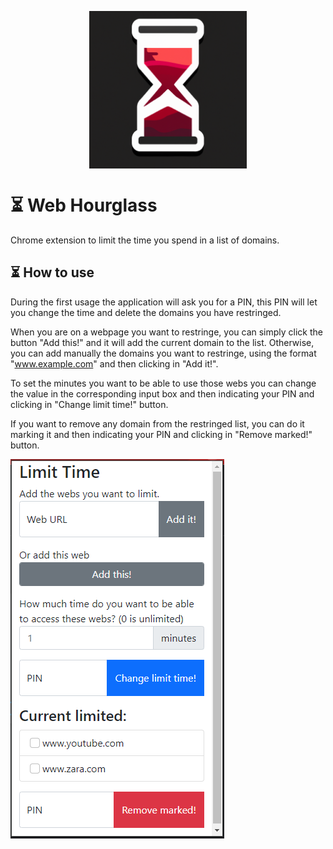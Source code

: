 <img src="./images/hourglass.png" alt="icon" width="200" style="display: block;
  margin-left: auto;
  margin-right: auto;
  width: 50%;"/>

# ⏳ Web Hourglass

Chrome extension to limit the time you spend in a list of domains.

## ⏳ How to use

During the first usage the application will ask you for a PIN, this PIN will let you change the time and delete the domains you have restringed.

When you are on a webpage you want to restringe, you can simply click the button "Add this!" and it will add the current domain to the list. Otherwise, you can add manually the domains you want to restringe, using the format "www.example.com" and then clicking in "Add it!".

To set the minutes you want to be able to use those webs you can change the value in the corresponding input box and then indicating your PIN and clicking in "Change limit time!" button.

If you want to remove any domain from the restringed list, you can do it marking it and then indicating your PIN and clicking in "Remove marked!" button.

![dashboard](./images/screenshots/dashboard.png)
